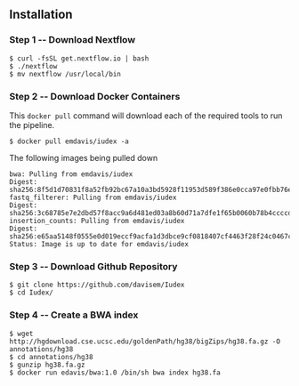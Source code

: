 Installation
------------

### Step 1 -- Download Nextflow
```
$ curl -fsSL get.nextflow.io | bash
$ ./nextflow
$ mv nextflow /usr/local/bin
```

### Step 2 -- Download Docker Containers

This `docker pull` command will download each of the required tools to run the pipeline.
```
$ docker pull emdavis/iudex -a 
```
The following images being pulled down
```
bwa: Pulling from emdavis/iudex
Digest: sha256:8f5d1d70831f8a52fb92bc67a10a3bd5928f11953d589f386e0cca97e0fbb76e
fastq_filterer: Pulling from emdavis/iudex
Digest: sha256:3c68785e7e2dbd57f8acc9a6d481ed03a8b60d71a7dfe1f65b0060b78b4ccccd
insertion_counts: Pulling from emdavis/iudex
Digest: sha256:e65aa5148f0555e0d019eccf9acfa1d3dbce9cf0818407cf4463f28f24c0467c
Status: Image is up to date for emdavis/iudex
```

### Step 3 -- Download Github Repository
```
$ git clone https://github.com/davisem/Iudex
$ cd Iudex/
```

### Step 4 -- Create a BWA index
```
$ wget http://hgdownload.cse.ucsc.edu/goldenPath/hg38/bigZips/hg38.fa.gz -O annotations/hg38
$ cd annotations/hg38
$ gunzip hg38.fa.gz
$ docker run edavis/bwa:1.0 /bin/sh bwa index hg38.fa
```
